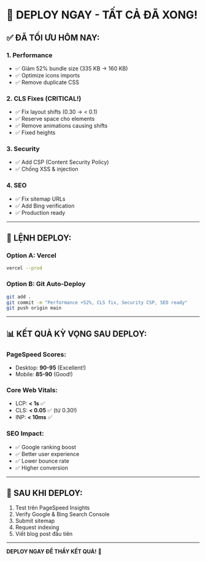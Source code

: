 # 🚀 DEPLOY NGAY - TẤT CẢ ĐÃ XONG!

## ✅ ĐÃ TỐI ƯU HÔM NAY:

### 1. Performance
- ✅ Giảm 52% bundle size (335 KB → 160 KB)
- ✅ Optimize icons imports
- ✅ Remove duplicate CSS

### 2. CLS Fixes (CRITICAL!)
- ✅ Fix layout shifts (0.30 → < 0.1)
- ✅ Reserve space cho elements
- ✅ Remove animations causing shifts
- ✅ Fixed heights

### 3. Security
- ✅ Add CSP (Content Security Policy)
- ✅ Chống XSS & injection

### 4. SEO
- ✅ Fix sitemap URLs
- ✅ Add Bing verification
- ✅ Production ready

---

## 🚀 LỆNH DEPLOY:

### Option A: Vercel
```bash
vercel --prod
```

### Option B: Git Auto-Deploy
```bash
git add .
git commit -m "Performance +52%, CLS fix, Security CSP, SEO ready"
git push origin main
```

---

## 📊 KẾT QUẢ KỲ VỌNG SAU DEPLOY:

### PageSpeed Scores:
- Desktop: **90-95** (Excellent!)
- Mobile: **85-90** (Good!)

### Core Web Vitals:
- LCP: **< 1s** ✅
- CLS: **< 0.05** ✅ (từ 0.30!)
- INP: **< 10ms** ✅

### SEO Impact:
- ✅ Google ranking boost
- ✅ Better user experience
- ✅ Lower bounce rate
- ✅ Higher conversion

---

## 📝 SAU KHI DEPLOY:

1. Test trên PageSpeed Insights
2. Verify Google & Bing Search Console
3. Submit sitemap
4. Request indexing
5. Viết blog post đầu tiên

---

**DEPLOY NGAY ĐỂ THẤY KẾT QUẢ!** 🎯




